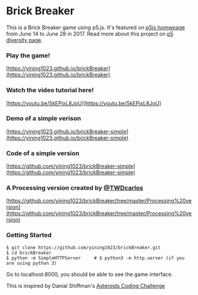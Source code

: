 # Brick Breaker
This is a Brick Breaker game using p5.js. It's featured on [p5js homwpage](http://www.p5js.org) from June 14 to June 28 in 2017. Read more about this project on [p5 diversity page](https://diversity.p5js.org/feature/yiningshi.html).

### Play the game!
[https://yining1023.github.io/brickBreaker](https://yining1023.github.io/brickBreaker)

### Watch the video tutorial here!
[https://youtu.be/5kEPixL8JoU](https://youtu.be/5kEPixL8JoU)

### Demo of a simple verison
[https://yining1023.github.io/brickBreaker-simple](https://yining1023.github.io/brickBreaker-simple)

### Code of a simple version
[https://github.com/yining1023/brickBreaker-simple](https://github.com/yining1023/brickBreaker-simple)

### A Processing version created by [@TWDcarlos](https://github.com/TWDcarlos)
[https://github.com/yining1023/brickBreaker/tree/master/Processing%20version](https://github.com/yining1023/brickBreaker/tree/master/Processing%20version)

### Getting Started
```shell
$ git clone https://github.com/yining1023/brickBreaker.git
$ cd brickBreaker
$ python -m SimpleHTTPServer     # $ python3 -m http.server (if you are using python 3)
```
Go to localhost:8000, you should be able to see the game interface.

This is inspired by Danial Shiffman's [Asteroids Coding Challenge](https://www.youtube.com/watch?v=hacZU523FyM)
